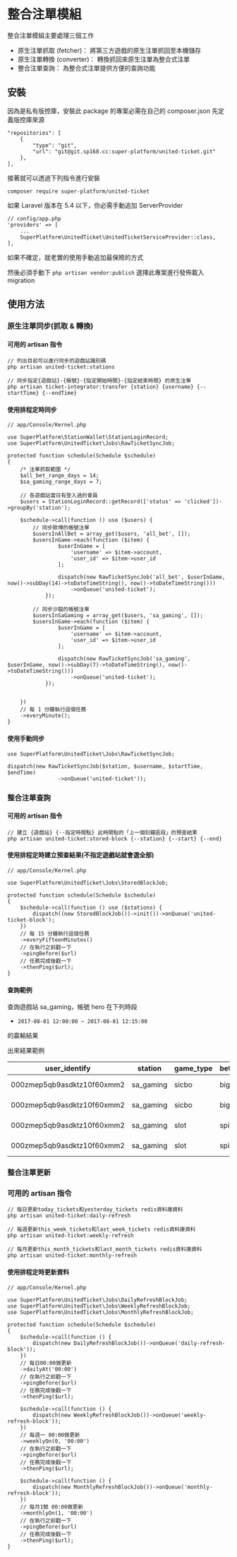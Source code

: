 # 整合注單模組

整合注單模組主要處理三個工作

+ 原生注單抓取 (fetcher)： 將第三方遊戲的原生注單抓回至本機儲存
+ 原生注單轉換 (converter)： 轉換抓回來原生注單為整合式注單
+ 整合注單查詢： 為整合式注單提供方便的查詢功能

## 安裝
因為是私有版控庫，安裝此 package 的專案必需在自己的 composer.json 先定義版控庫來源

    "repositories": [
        {
            "type": "git",
            "url": "git@git.sp168.cc:super-platform/united-ticket.git"
        },
    ],

接著就可以透過下列指令進行安裝

    composer require super-platform/united-ticket

如果 Laravel 版本在 5.4 以下，你必需手動追加 ServerProvider

    // config/app.php
    'providers' => [
        ...
        SuperPlatform\UnitedTicket\UnitedTicketServiceProvider::class,
    ],

如果不確定，就老實的使用手動追加最保險的方式

然後必須手動下 `php artisan vendor:publish` 選擇此專案進行發佈載入 migration

## 使用方法

### 原生注單同步(抓取 & 轉換)

#### 可用的 artisan 指令

    // 列出目前可以進行同步的遊戲站識別碼
    php artisan united-ticket:stations 

    // 同步指定{遊戲站}-{帳號}-{指定開始時間}-{指定結束時間} 的原生注單
    php artisan ticket-integrator:transfer {station} {username} {--startTime} {--endTime}

#### 使用排程定時同步

    // app/Console/Kernel.php

    use SuperPlatform\StationWallet\StationLoginRecord;
    use SuperPlatform\UnitedTicket\Jobs\RawTicketSyncJob;

    protected function schedule(Schedule $schedule)
    { 
        /* 注單抓取範圍 */
        $all_bet_range_days = 14; 
        $sa_gaming_range_days = 7;
        
        // 各遊戲站當日有登入過的會員
        $users = StationLoginRecord::getRecord(['status' => 'clicked'])->groupBy('station');
        
        $schedule->call(function () use ($users) {
            // 同步歐博的帳號注單
            $usersInAllBet = array_get($users, 'all_bet', []);
            $usersInGame->each(function ($item) {
                    $userInGame = [
                        'username' => $item->account,
                        'user_id' => $item->user_id
                    ];
        
                    dispatch(new RawTicketSyncJob('all_bet', $userInGame, now()->subDay(14)->toDateTimeString(), now()->toDateTimeString()))
                        ->onQueue('united-ticket');
                });
                
            // 同步沙龍的帳號注單
            $usersInSaGaming = array_get($users, 'sa_gaming', []);
            $usersInGame->each(function ($item) {
                    $userInGame = [
                        'username' => $item->account,
                        'user_id' => $item->user_id
                    ];
        
                    dispatch(new RawTicketSyncJob('sa_gaming', $userInGame, now()->subDay(7)->toDateTimeString(), now()->toDateTimeString()))
                        ->onQueue('united-ticket');
                });
            
            
        })
        // 每 1 分鐘執行這個任務
        ->everyMinute();
    }
    
#### 使用手動同步

    use SuperPlatform\UnitedTicket\Jobs\RawTicketSyncJob;
    
    dispatch(new RawTicketSyncJob($station, $username, $startTime, $endTime)
                    ->onQueue('united-ticket'));
    
### 整合注單查詢

#### 可用的 artisan 指令

    // 建立 {遊戲站} {--指定時間點} 此時間點的「上一個刻鐘區段」的預查結果
    php artisan united-ticket:stored-block {--station} {--start} {--end}
    
#### 使用排程定時建立預查結果(不指定遊戲站就會選全部)

    // app/Console/Kernel.php

    use SuperPlatform\UnitedTicket\Jobs\StoredBlockJob;

    protected function schedule(Schedule $schedule)
    {
        $schedule->call(function () use ($stations) {
            dispatch((new StoredBlockJob())->init())->onQueue('united-ticket-block');
        })
        // 每 15 分鐘執行這個任務
        ->everyFifteenMinutes()
        // 在執行之前戳一下
        ->pingBefore($url)
        // 任務完成後戳一下
        ->thenPing($url);
    }
        
#### 查詢範例

查詢遊戲站 sa_gaming，帳號 hero 在下列時段

+ `2017-08-01 12:00:00 ~ 2017-08-01 12:15:00`

的贏輸結果
    
出來結果範例

| user_identify              | station   | game_type | bet_type | sum_raw_bet | sum_valid_bet | sum_rolling | sum_winnings | time_span_begin     | time_span_end       | depth_1_identify |depth_1_ratio|
|----------------------------|-----------|-----------|----------|-------------|---------------|-------------|--------------|---------------------|---------------------|------------------|-------------|
| 000zmep5qb9asdktz10f60xmm2 | sa_gaming | sicbo     | big      | 340         | 340           | 340         | 680          | 2017-08-01 12:13:14 | 2017-08-02 22:23:23 | root_id          |0.97         |   
| 000zmep5qb9asdktz10f60xmm2 | sa_gaming | sicbo     | big      | 520         | 520           | 520         | 1040         | 2017-08-02 22:23:24 | 2017-08-03 04:44:32 | user_1_id        |0.98         | 
| 000zmep5qb9asdktz10f60xmm2 | sa_gaming | slot      | spin     | 246         | 246           | 246         | 442          | 2017-08-01 12:13:14 | 2017-08-02 22:23:23 | user_2_id        |0.99         |
| 000zmep5qb9asdktz10f60xmm2 | sa_gaming | slot      | spin     | 333         | 333           | 333         | -333         | 2017-08-02 22:23:24 | 2017-08-03 04:44:32 | user_3_id        |0.98         |
 
 ### 整合注單更新
 
 ### 可用的 artisan 指令
    // 每日更新today_tickets和yesterday_tickets redis資料庫資料
    php artisan united-ticket:daily-refresh
    
    // 每週更新this_week_tickets和last_week_tickets redis資料庫資料
    php artisan united-ticket:weekly-refresh
    
    // 每月更新this_month_tickets和last_month_tickets redis資料庫資料
    php artisan united-ticket:monthly-refresh
    
#### 使用排程定時更新資料

    // app/Console/Kernel.php

    use SuperPlatform\UnitedTicket\Jobs\DailyRefreshBlockJob;
    use SuperPlatform\UnitedTicket\Jobs\WeeklyRefreshBlockJob;
    use SuperPlatform\UnitedTicket\Jobs\MonthlyRefreshBlockJob;

    protected function schedule(Schedule $schedule)
    {
        $schedule->call(function () {
            dispatch(new DailyRefreshBlockJob())->onQueue('daily-refresh-block'));
        })
        // 每日00:00做更新
        ->dailyAt('00:00')
        // 在執行之前戳一下
        ->pingBefore($url)
        // 任務完成後戳一下
        ->thenPing($url);
        
        $schedule->call(function () {
            dispatch(new WeeklyRefreshBlockJob())->onQueue('weekly-refresh-block'));
        })
        // 每週一 00:00做更新
        ->weeklyOn(0, '00:00')
        // 在執行之前戳一下
        ->pingBefore($url)
        // 任務完成後戳一下
        ->thenPing($url);
        
        $schedule->call(function () {
            dispatch(new MonthlyRefreshBlockJob())->onQueue('monthly-refresh-block'));
        })
        // 每月1號 00:00做更新
        ->monthlyOn(1, '00:00')
        // 在執行之前戳一下
        ->pingBefore($url)
        // 任務完成後戳一下
        ->thenPing($url);
    }
